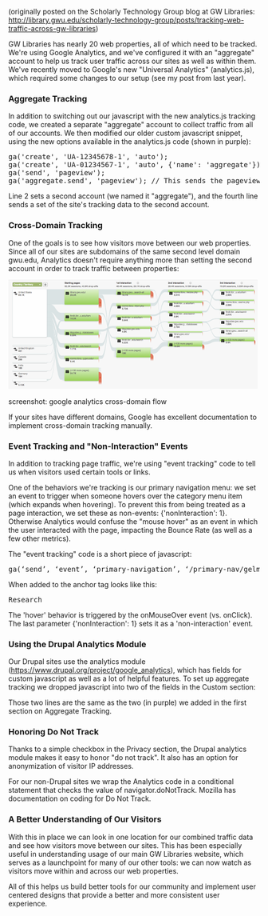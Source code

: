 <p style="font-syle: italic;">(originally posted on the Scholarly Technology Group blog at GW Libraries: <a href="http://library.gwu.edu/scholarly-technology-group/posts/tracking-web-traffic-across-gw-libraries">http://library.gwu.edu/scholarly-technology-group/posts/tracking-web-traffic-across-gw-libraries</a>)</p>

GW Libraries has nearly 20 web properties, all of which need to be tracked. We're using Google Analytics, and we've configured it with an "aggregate" account to help us track user traffic across our sites as well as within them. We've recently moved to Google's new "Universal Analytics" (analytics.js), which required some changes to our setup (see my post from last year).

<h3>Aggregate Tracking</h3>

In addition to switching out our javascript with the new analytics.js tracking code, we created a separate "aggregate" account to collect traffic from all of our accounts. We then modified our older custom javascript snippet, using the new options available in the analytics.js code (shown in purple):

<pre>
ga('create', 'UA-12345678-1', 'auto');
ga('create', 'UA-01234567-1', 'auto', {'name': 'aggregate'});  // This sets the "aggregate" Analytics account.
ga('send', 'pageview');
ga('aggregate.send', 'pageview'); // This sends the pageview to the "aggregate" Analytics account.
</pre>

Line 2 sets a second account (we named it "aggregate"), and the fourth line sends a set of the site's tracking data to the second account.

<h3>Cross-Domain Tracking</h3>

One of the goals is to see how visitors move between our web properties. Since all of our sites are subdomains of the same second level domain gwu.edu, Analytics doesn't require anything more than setting the second account in order to track traffic between properties:

<img src="https://github.com/StudioZut/studiozut.github.io/blob/master/_posts/cross-domain-flow.png?raw=true" alt="screenshot of Google Analytics user flow">

screenshot: google analytics cross-domain flow

If your sites have different domains, Google has excellent documentation to implement cross-domain tracking manually. 

<h3>Event Tracking and "Non-Interaction" Events</h3>

In addition to tracking page traffic, we're using "event tracking" code to tell us when visitors used certain tools or links. 

One of the behaviors we're tracking is our primary navigation menu: we set an event to trigger when someone hovers over the category menu item (which expands when hovering). To prevent this from being treated as a page interaction, we set these as non-events: {'nonInteraction': 1}. Otherwise Analytics would confuse the "mouse hover" as an event in which the user interacted with the page, impacting the Bounce Rate (as well as a few other metrics). 

The "event tracking" code is a short piece of javascript:

<pre>
ga(‘send’, ‘event’, ‘primary-navigation’, ‘/primary-nav/gelman-library/research-hover’, {'nonInteraction': 1});
</pre>

When added to the anchor tag looks like this:

<pre>
<a onMouseOver="ga(‘send’, ‘event’, ‘primary-navigation’, ‘/primary-nav/gelman-library/research-hover’, {'nonInteraction': 1});">Research</a>
</pre>

The 'hover' behavior is triggered by the onMouseOver event (vs. onClick). The last parameter {'nonInteraction': 1} sets it as a 'non-interaction' event.

<h3>Using the Drupal Analytics Module</h3>

Our Drupal sites use the analytics module (https://www.drupal.org/project/google_analytics), which has fields for custom javascript as well as a lot of helpful features. To set up aggregate tracking we dropped javascript into two of the fields in the Custom section:

Those two lines are the same as the two (in purple) we added in the first section on Aggregate Tracking.

<h3>Honoring Do Not Track</h3>

Thanks to a simple checkbox in the Privacy section, the Drupal analytics module makes it easy to honor "do not track". It also has an option for anonymization of visitor IP addresses.

For our non-Drupal sites we wrap the Analytics code in a conditional statement that checks the value of navigator.doNotTrack. Mozilla has documentation on coding for Do Not Track.

<h3>A Better Understanding of Our Visitors</h3>

With this in place we can look in one location for our combined traffic data and see how visitors move between our sites. This has been especially useful in understanding usage of our main GW Libraries website, which serves as a launchpoint for many of our other tools: we can now watch as visitors move within and across our web properties.

All of this helps us build better tools for our community and implement user centered designs that provide a better and more consistent user experience.
